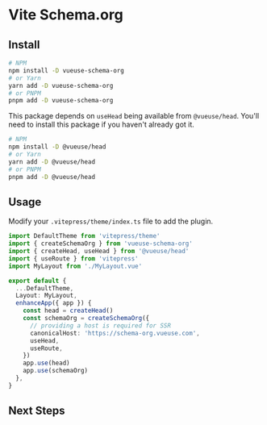 # <i-logos-vitejs class="text-25px" /> Vite Schema.org

## Install

```bash
# NPM
npm install -D vueuse-schema-org
# or Yarn
yarn add -D vueuse-schema-org
# or PNPM
pnpm add -D vueuse-schema-org
```


This package depends on `useHead` being available from `@vueuse/head`. You'll need to install this package
if you haven't already got it.

```bash
# NPM
npm install -D @vueuse/head
# or Yarn
yarn add -D @vueuse/head
# or PNPM
pnpm add -D @vueuse/head
```

## Usage

Modify your `.vitepress/theme/index.ts` file to add the plugin.

```ts
import DefaultTheme from 'vitepress/theme'
import { createSchemaOrg } from 'vueuse-schema-org'
import { createHead, useHead } from '@vueuse/head'
import { useRoute } from 'vitepress'
import MyLayout from './MyLayout.vue'

export default {
  ...DefaultTheme,
  Layout: MyLayout,
  enhanceApp({ app }) {
    const head = createHead()
    const schemaOrg = createSchemaOrg({
      // providing a host is required for SSR
      canonicalHost: 'https://schema-org.vueuse.com',
      useHead,
      useRoute,
    })
    app.use(head)
    app.use(schemaOrg)
  },
}
```

## Next Steps
